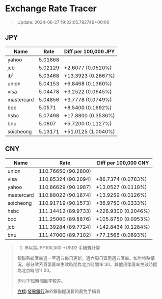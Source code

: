 # Exchange Rate Tracer

> Update: 2024-06-27 19:32:05.782749+00:00

## JPY

| Name       |    Rate | Diff per 100,000 JPY   |
|------------|---------|------------------------|
| yahoo      | 5.01868 |                        |
| jcb        | 5.02129 | +2.6077 (0.0520%)      |
| ib¹        | 5.03468 | +13.3923 (0.2667%)     |
| union      | 5.04153 | +6.8468 (0.1360%)      |
| visa       | 5.04478 | +3.2522 (0.0645%)      |
| mastercard | 5.04856 | +3.7778 (0.0749%)      |
| boc        | 5.0571  | +8.5400 (0.1692%)      |
| hsbc       | 5.07498 | +17.8800 (0.3536%)     |
| bnu        | 5.0807  | +5.7200 (0.1127%)      |
| soicheong  | 5.13171 | +51.0125 (1.0040%)     |

## CNY

| Name       | Rate                | Diff per 100,000 CNY   |
|------------|---------------------|------------------------|
| union      | 110.76650	(90.2800) |                        |
| visa       | 110.85324	(90.2094) | +86.7374 (0.0783%)     |
| yahoo      | 110.86629	(90.1987) | +13.0527 (0.0118%)     |
| mastercard | 110.88022	(90.1874) | +13.9259 (0.0126%)     |
| soicheong  | 110.91719	(90.1573) | +36.9750 (0.0333%)     |
| hsbc       | 111.14412	(89.9733) | +226.9300 (0.2046%)    |
| boc        | 111.25000	(89.8876) | +105.8750 (0.0953%)    |
| jcb        | 111.39284	(89.7724) | +142.8434 (0.1284%)    |
| bnu        | 111.47000	(89.7102) | +77.1566 (0.0693%)     |


> 1. IB以每JPY100,000 +USD2 手續費計算
>
> 銀聯系統匯率週一至週五每日更新，週六周日延用週五匯率。如無特殊情況，部分歐系貨幣匯率生效時間為北京時間16:30，其他貨幣匯率生效時間為北京時間11:00。
>
> BNU下班時間匯率較差。
>
> [立橋](https://www.wlbank.com.mo/uploads/ueditor/file/20181211/1544536513900230.pdf)/[發展銀行](https://www.mdb.com.mo/Service_Charges_20230728.pdf)海外銀聯提現暫時豁免手續費

